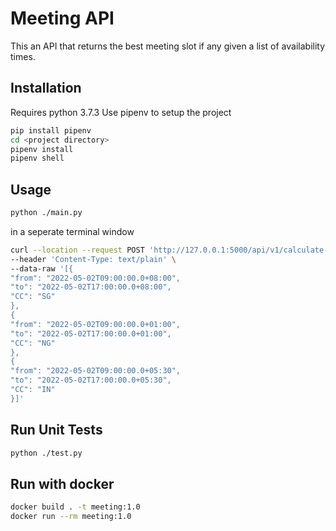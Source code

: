 # Meeting API

This an API that returns the best meeting slot if any given a list of availability times.

## Installation
Requires python 3.7.3
Use pipenv to setup the project

```bash
pip install pipenv
cd <project directory>
pipenv install
pipenv shell
```

## Usage

```bash
python ./main.py
```

in a seperate terminal window

```bash
curl --location --request POST 'http://127.0.0.1:5000/api/v1/calculate-best-dates' \
--header 'Content-Type: text/plain' \
--data-raw '[{
"from": "2022-05-02T09:00:00.0+08:00",
"to": "2022-05-02T17:00:00.0+08:00",
"CC": "SG"
},
{
"from": "2022-05-02T09:00:00.0+01:00",
"to": "2022-05-02T17:00:00.0+01:00",
"CC": "NG"
},
{
"from": "2022-05-02T09:00:00.0+05:30",
"to": "2022-05-02T17:00:00.0+05:30",
"CC": "IN"
}]'
```

## Run Unit Tests

```bash
python ./test.py
```

## Run with docker

```bash
docker build . -t meeting:1.0
docker run --rm meeting:1.0
```